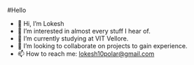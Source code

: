 #Hello

- 👋 Hi, I’m Lokesh
- 👀 I’m interested in almost every stuff I hear of.
- 🌱 I’m currently studying at VIT Vellore.
- 💞️ I’m looking to collaborate on projects to gain experience.
- 📫 How to reach me: lokesh10polar@gmail.com

<!---
lokeshponraj/lokeshponraj is a ✨ special ✨ repository because its `README.md` (this file) appears on your GitHub profile.
You can click the Preview link to take a look at your changes.
--->
